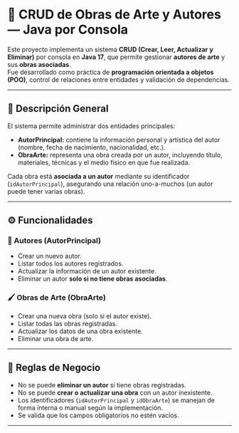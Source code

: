 # 🎨 CRUD de Obras de Arte y Autores — Java por Consola

Este proyecto implementa un sistema **CRUD (Crear, Leer, Actualizar y Eliminar)** por consola en **Java 17**, que permite gestionar **autores de arte** y sus **obras asociadas**.  
Fue desarrollado como práctica de **programación orientada a objetos (POO)**, control de relaciones entre entidades y validación de dependencias.

---

## 🧩 Descripción General

El sistema permite administrar dos entidades principales:

- **AutorPrincipal:** contiene la información personal y artística del autor (nombre, fecha de nacimiento, nacionalidad, etc.).
- **ObraArte:** representa una obra creada por un autor, incluyendo título, materiales, técnicas y el medio físico en que fue realizada.

Cada obra está **asociada a un autor** mediante su identificador (`idAutorPrincipal`), asegurando una relación uno-a-muchos (un autor puede tener varias obras).

---

## ⚙️ Funcionalidades

### 👤 Autores (AutorPrincipal)

- Crear un nuevo autor.
- Listar todos los autores registrados.
- Actualizar la información de un autor existente.
- Eliminar un autor **solo si no tiene obras asociadas**.

### 🖌️ Obras de Arte (ObraArte)

- Crear una nueva obra (solo si el autor existe).
- Listar todas las obras registradas.
- Actualizar los datos de una obra existente.
- Eliminar una obra de arte.

---

## 🔄 Reglas de Negocio

- No se puede **eliminar un autor** si tiene obras registradas.
- No se puede **crear o actualizar una obra** con un autor inexistente.
- Los identificadores (`idAutorPrincipal` y `idObraArte`) se manejan de forma interna o manual según la implementación.
- Se valida que los campos obligatorios no estén vacíos.

---
